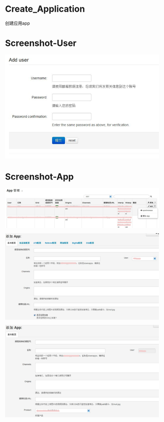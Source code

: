 # Create_Application
创建应用app


# Screenshot-User
![User](https://github.com/ARES-HHD/create_application/raw/master/static/image/user.png)

# Screenshot-App
![App1](https://github.com/ARES-HHD/create_application/raw/master/static/image/app1.png)

![App3](https://github.com/ARES-HHD/create_application/raw/master/static/image/app3.png)

![App2](https://github.com/ARES-HHD/create_application/raw/master/static/image/app2.png)